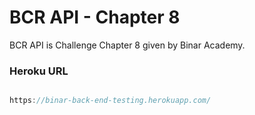 # BCR API - Chapter 8

BCR API is Challenge Chapter 8 given by Binar Academy.


### Heroku URL

```typescript

https://binar-back-end-testing.herokuapp.com/
```